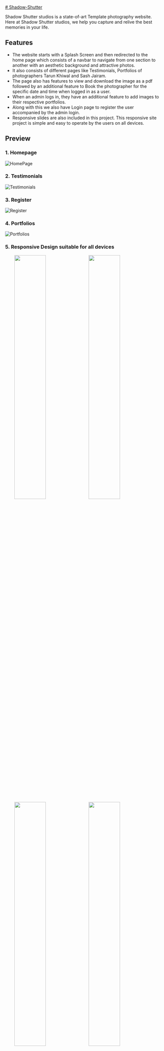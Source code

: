 <a href="https://simhac.pythonanywhere.com"># Shadow-Shutter</a>

Shadow Shutter studios is a state-of-art Template photography website. Here at Shadow Shutter studios, we help you capture and relive the best memories in your life.

## Features

* The website starts with a Splash Screen and then redirected to the home page which consists of a navbar to navigate from one section to another with an aesthetic background and attractive photos.
* It also consists of different pages like Testimonials, Portfolios of photographers Tarun Khiwal and Sash Jairam.
* The page also has features to view and download the image as a pdf followed by an additional feature to Book the photographer for the specific date and time when logged in as a user.
* When an admin logs in, they have an additional feature to add images to their respective portfolios.
* Along with this we also have Login page to register the user accompanied by the admin login.
* Responsive slides are also included in this project. This responsive site project is simple and easy to operate by the users on all devices.

## Preview
### 1. Homepage
![HomePage](https://user-images.githubusercontent.com/96954007/192112137-99ef5577-b168-418a-be40-0422326f6e0e.JPG)

### 2. Testimonials
![Testimonials](https://user-images.githubusercontent.com/96954007/192112202-6c4bf2fa-9b04-420c-9f53-2c4b4a21be53.JPG)

### 3. Register 
![Register](https://user-images.githubusercontent.com/96954007/192112367-925ec253-ff34-4a81-90e8-e77782b8b758.JPG)

### 4. Portfolios
![Portfolios](https://user-images.githubusercontent.com/96954007/192112499-76d33d88-bab1-4a61-b5b7-2245d9edfedf.JPG)

### 5. Responsive Design suitable for all devices
<p float="left">
  &ensp; &ensp; &nbsp;
  <img src="https://user-images.githubusercontent.com/96954007/192112560-abbf42bc-849e-478e-b542-e8817b8396f6.JPG" width="45%"  />
  &ensp;
  <img src="https://user-images.githubusercontent.com/96954007/192112628-e28c2470-8d66-4521-929b-726129d577d0.JPG" width="45%"  /> 
</p>
<p float="left">
  &ensp; &ensp; &nbsp;
  <img src="https://user-images.githubusercontent.com/96954007/192112704-4d6c2369-3b3b-4fcb-9560-36a0fff6e5cf.JPG" width="45%" />
  &ensp;
  <img src="https://user-images.githubusercontent.com/96954007/192112737-77b96f34-fdf6-480c-81ff-b8e19f0f7241.JPG" width="45%" /> 
</p>

### Want to see all the pages? [Click Here](PreviewImages.md)
 

## Implementation
* This simple yet responsive site is designed in HTML and CSS validated with JavaScript.
* Bootstrap is used to make it more responsive.
* The backend is taken care by using Django, Python and the database makes use of MySQL.

## Contributors
Team Localhost consisting of <br>
1. <a href="https://www.linkedin.com/in/fozail-ahmed-3297ab236/">Fozail Ahmed </a>
2. <a href="https://www.linkedin.com/in/ananya-bhombore-674870245/">Ananya Bhombore </a>
3. <a href="https://www.linkedin.com/in/mrudula-s-prassad-24712a16b/">Mrudala S Prasad </a>
4. <a href="https://www.linkedin.com/in/charan-simha-d-325664239/">Charan Simha </a>




